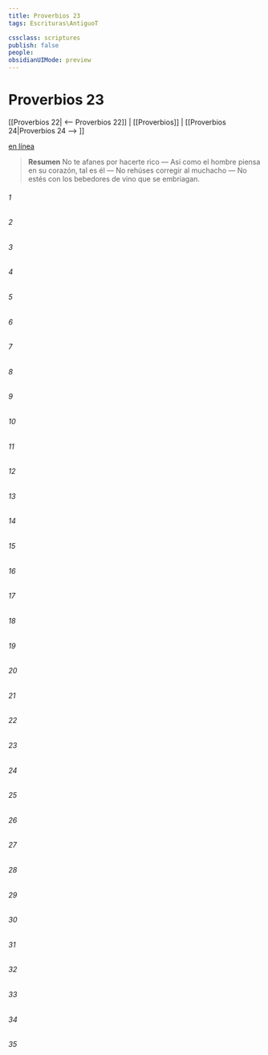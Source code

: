 ```yaml
---
title: Proverbios 23
tags: Escrituras\AntiguoT

cssclass: scriptures
publish: false
people:
obsidianUIMode: preview
---
```


# Proverbios 23
[[Proverbios 22| <-- Proverbios 22]] | [[Proverbios]] | [[Proverbios 24|Proverbios 24 --> ]]

[en línea](https://churchofjesuschrist.org/study/scriptures/ot/prov/23?lang=spa)

> __Resumen__
No te afanes por hacerte rico — Así como el hombre piensa en su corazón, tal es él — No rehúses corregir al muchacho — No estés con los bebedores de vino que se embriagan.

###### 1 


###### 2 


###### 3 


###### 4 


###### 5 


###### 6 


###### 7 


###### 8 


###### 9 


###### 10 


###### 11 


###### 12 


###### 13 


###### 14 


###### 15 


###### 16 


###### 17 


###### 18 


###### 19 


###### 20 


###### 21 


###### 22 


###### 23 


###### 24 


###### 25 


###### 26 


###### 27 


###### 28 


###### 29 


###### 30 


###### 31 


###### 32 


###### 33 


###### 34 


###### 35 


